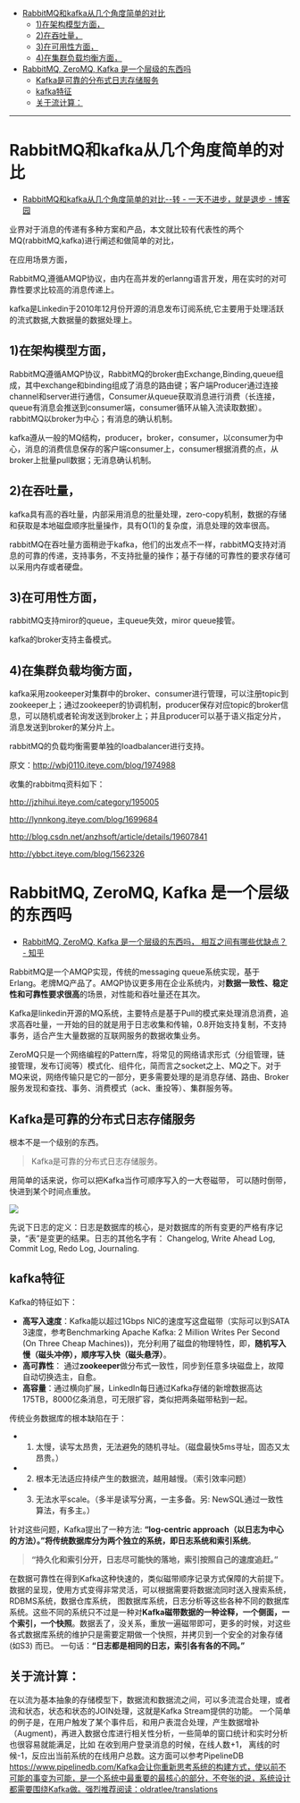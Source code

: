 
<!-- @import "[TOC]" {cmd="toc" depthFrom=1 depthTo=6 orderedList=false} -->
<!-- code_chunk_output -->

* [RabbitMQ和kafka从几个角度简单的对比](#rabbitmq和kafka从几个角度简单的对比)
	* [1)在架构模型方面，](#1在架构模型方面)
	* [2)在吞吐量，](#2在吞吐量)
	* [3)在可用性方面，](#3在可用性方面)
	* [4)在集群负载均衡方面，](#4在集群负载均衡方面)
* [RabbitMQ, ZeroMQ, Kafka 是一个层级的东西吗](#rabbitmq-zeromq-kafka-是一个层级的东西吗)
	* [Kafka是可靠的分布式日志存储服务](#kafka是可靠的分布式日志存储服务)
	* [kafka特征](#kafka特征)
	* [关于流计算：](#关于流计算)

<!-- /code_chunk_output -->

---


# RabbitMQ和kafka从几个角度简单的对比


* [RabbitMQ和kafka从几个角度简单的对比--转 - 一天不进步，就是退步 - 博客园 ](http://www.cnblogs.com/davidwang456/p/4076097.html)

业界对于消息的传递有多种方案和产品，本文就比较有代表性的两个MQ(rabbitMQ,kafka)进行阐述和做简单的对比，

在应用场景方面，

RabbitMQ,遵循AMQP协议，由内在高并发的erlanng语言开发，用在实时的对可靠性要求比较高的消息传递上。

kafka是Linkedin于2010年12月份开源的消息发布订阅系统,它主要用于处理活跃的流式数据,大数据量的数据处理上。

## 1)在架构模型方面，

RabbitMQ遵循AMQP协议，RabbitMQ的broker由Exchange,Binding,queue组成，其中exchange和binding组成了消息的路由键；客户端Producer通过连接channel和server进行通信，Consumer从queue获取消息进行消费（长连接，queue有消息会推送到consumer端，consumer循环从输入流读取数据）。rabbitMQ以broker为中心；有消息的确认机制。

kafka遵从一般的MQ结构，producer，broker，consumer，以consumer为中心，消息的消费信息保存的客户端consumer上，consumer根据消费的点，从broker上批量pull数据；无消息确认机制。

## 2)在吞吐量，

kafka具有高的吞吐量，内部采用消息的批量处理，zero-copy机制，数据的存储和获取是本地磁盘顺序批量操作，具有O(1)的复杂度，消息处理的效率很高。

rabbitMQ在吞吐量方面稍逊于kafka，他们的出发点不一样，rabbitMQ支持对消息的可靠的传递，支持事务，不支持批量的操作；基于存储的可靠性的要求存储可以采用内存或者硬盘。

## 3)在可用性方面，

rabbitMQ支持miror的queue，主queue失效，miror queue接管。

kafka的broker支持主备模式。

## 4)在集群负载均衡方面，

kafka采用zookeeper对集群中的broker、consumer进行管理，可以注册topic到zookeeper上；通过zookeeper的协调机制，producer保存对应topic的broker信息，可以随机或者轮询发送到broker上；并且producer可以基于语义指定分片，消息发送到broker的某分片上。

rabbitMQ的负载均衡需要单独的loadbalancer进行支持。

原文：http://wbj0110.iteye.com/blog/1974988

收集的rabbitmq资料如下：

http://jzhihui.iteye.com/category/195005

http://lynnkong.iteye.com/blog/1699684

http://blog.csdn.net/anzhsoft/article/details/19607841

http://ybbct.iteye.com/blog/1562326


# RabbitMQ, ZeroMQ, Kafka 是一个层级的东西吗

* [RabbitMQ, ZeroMQ, Kafka 是一个层级的东西吗， 相互之间有哪些优缺点？ - 知乎 ](https://www.zhihu.com/question/22480085)

RabbitMQ是一个AMQP实现，传统的messaging queue系统实现，基于Erlang。老牌MQ产品了。AMQP协议更多用在企业系统内，对**数据一致性、稳定性和可靠性要求很高**的场景，对性能和吞吐量还在其次。

Kafka是linkedin开源的MQ系统，主要特点是基于Pull的模式来处理消息消费，追求高吞吐量，一开始的目的就是用于日志收集和传输，0.8开始支持复制，不支持事务，适合产生大量数据的互联网服务的数据收集业务。

ZeroMQ只是一个网络编程的Pattern库，将常见的网络请求形式（分组管理，链接管理，发布订阅等）模式化、组件化，简而言之socket之上、MQ之下。对于MQ来说，网络传输只是它的一部分，更多需要处理的是消息存储、路由、Broker服务发现和查找、事务、消费模式（ack、重投等）、集群服务等。


## Kafka是可靠的分布式日志存储服务

根本不是一个级别的东西。

>Kafka是可靠的分布式日志存储服务。

用简单的话来说，你可以把Kafka当作可顺序写入的一大卷磁带， 可以随时倒带，快进到某个时间点重放。

![](https://pic4.zhimg.com/v2-469ea8401e86acd04e9fbef8d5624c4f_r.jpg)

先说下日志的定义：日志是数据库的核心，是对数据库的所有变更的严格有序记录，“表”是变更的结果。日志的其他名字有： Changelog, Write Ahead Log, Commit Log, Redo Log, Journaling.

## kafka特征

Kafka的特征如下：

* **高写入速度**：Kafka能以超过1Gbps NIC的速度写这盘磁带（实际可以到SATA 3速度，参考Benchmarking Apache Kafka: 2 Million Writes Per Second (On Three Cheap Machines))，充分利用了磁盘的物理特性，即，**随机写入慢（磁头冲停），顺序写入快（磁头悬浮）**。
* **高可靠性**： 通过**zookeeper**做分布式一致性，同步到任意多块磁盘上，故障自动切换选主，自愈。
* **高容量**：通过横向扩展，LinkedIn每日通过Kafka存储的新增数据高达175TB，8000亿条消息，可无限扩容，类似把两条磁带粘到一起。

传统业务数据库的根本缺陷在于：

* 1.  太慢，读写太昂贵，无法避免的随机寻址。（磁盘最快5ms寻址，固态又太昂贵。）
* 2.  根本无法适应持续产生的数据流，越用越慢。（索引效率问题）
* 3.  无法水平scale。（多半是读写分离，一主多备。另: NewSQL通过一致性算法，有多主。）

针对这些问题，Kafka提出了一种方法: **“log-centric approach（以日志为中心的方法）。”**将传统数据库分为两个独立的系统，即**日志系统和索引系统**。

> **“持久化和索引分开，日志尽可能快的落地，索引按照自己的速度追赶。”**

在数据可靠性在得到Kafka这种快速的，类似磁带顺序记录方式保障的大前提下。数据的呈现，使用方式变得非常灵活，可以根据需要将数据流同时送入搜索系统，RDBMS系统，数据仓库系统， 图数据库系统，日志分析等这些各种不同的数据库系统。这些不同的系统只不过是一种对**Kafka磁带数据的一种诠释，一个侧面，一个索引，一个快照**。数据丢了，没关系，重放一遍磁带即可，更多的时候，对这些各式数据库系统的维护只是需要定期做一个快照，并拷贝到一个安全的对象存储(如S3) 而已。  一句话：**“日志都是相同的日志，索引各有各的不同。”**

## 关于流计算：

在以流为基本抽象的存储模型下，数据流和数据流之间，可以多流混合处理，或者流和状态，状态和状态的JOIN处理，这就是Kafka Stream提供的功能。 一个简单的例子是，在用户触发了某个事件后，和用户表混合处理，产生数据增补（Augment)，再进入数据仓库进行相关性分析，一些简单的窗口统计和实时分析也很容易就能满足，比如 在收到用户登录消息的时候，在线人数+1， 离线的时候-1，反应出当前系统的在线用户总数。这方面可以参考PipelineDB https://www.pipelinedb.com/Kafka会让你重新思考系统的构建方式，使以前不可能的事变为可能，是一个系统中最重要的最核心的部分，不夸张的说，系统设计都需要围绕Kafka做。强烈推荐阅读：oldratlee/translations